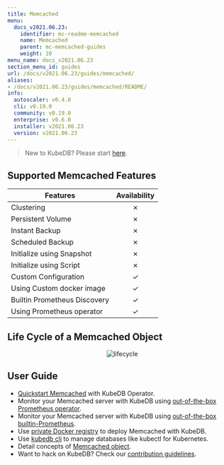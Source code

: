 ```yaml
---
title: Memcached
menu:
  docs_v2021.06.23:
    identifier: mc-readme-memcached
    name: Memcached
    parent: mc-memcached-guides
    weight: 10
menu_name: docs_v2021.06.23
section_menu_id: guides
url: /docs/v2021.06.23/guides/memcached/
aliases:
- /docs/v2021.06.23/guides/memcached/README/
info:
  autoscaler: v0.4.0
  cli: v0.19.0
  community: v0.19.0
  enterprise: v0.6.0
  installer: v2021.06.23
  version: v2021.06.23
---
```


> New to KubeDB? Please start [here](/docs/v2021.06.23/README).

## Supported Memcached Features

| Features                     | Availability |
| ---------------------------- | :----------: |
| Clustering                   |   &#10007;   |
| Persistent Volume            |   &#10007;   |
| Instant Backup               |   &#10007;   |
| Scheduled Backup             |   &#10007;   |
| Initialize using Snapshot    |   &#10007;   |
| Initialize using Script      |   &#10007;   |
| Custom Configuration         |   &#10003;   |
| Using Custom docker image    |   &#10003;   |
| Builtin Prometheus Discovery |   &#10003;   |
| Using Prometheus operator    |   &#10003;   |

## Life Cycle of a Memcached Object

<p align="center">
  <img alt="lifecycle"  src="/docs/v2021.06.23/images/memcached/memcached-lifecycle.png">
</p>

## User Guide

- [Quickstart Memcached](/docs/v2021.06.23/guides/memcached/quickstart/quickstart) with KubeDB Operator.
- Monitor your Memcached server with KubeDB using [out-of-the-box Prometheus operator](/docs/v2021.06.23/guides/memcached/monitoring/using-prometheus-operator).
- Monitor your Memcached server with KubeDB using [out-of-the-box builtin-Prometheus](/docs/v2021.06.23/guides/memcached/monitoring/using-builtin-prometheus).
- Use [private Docker registry](/docs/v2021.06.23/guides/memcached/private-registry/using-private-registry) to deploy Memcached with KubeDB.
- Use [kubedb cli](/docs/v2021.06.23/guides/memcached/cli/cli) to manage databases like kubectl for Kubernetes.
- Detail concepts of [Memcached object](/docs/v2021.06.23/guides/memcached/concepts/memcached).
- Want to hack on KubeDB? Check our [contribution guidelines](/docs/v2021.06.23/CONTRIBUTING).
